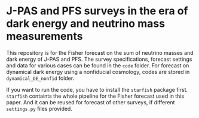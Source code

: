 # J-PAS and PFS surveys in the era of dark energy and neutrino mass measurements

This repository is for the Fisher forecast on the sum of neutrino masses and dark energy of J-PAS and PFS. 
The survey specifications, forecast settings and data for various cases can be found in the `code` folder. 
For forecast on dynamical dark energy using a nonfiducial cosmology, codes are stored in `dynamical_DE_nonfid` folder.

If you want to run the code, you have to install the `starfish` package first. 
`starfish` containts the whole pipeline for the Fisher forecast used in this paper.
And it can be reused for forecast of other surveys, if different `settings.py` files provided.
